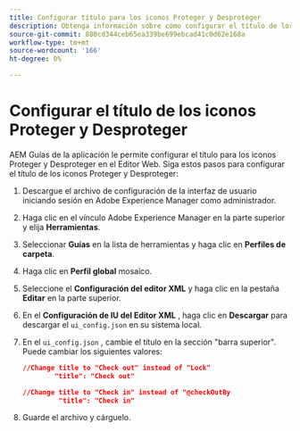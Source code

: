 ```yaml
---
title: Configurar título para los iconos Proteger y Desproteger
description: Obtenga información sobre cómo configurar el título de los iconos Proteger y Desproteger
source-git-commit: 880cd344ceb65ea339be699ebcad41c0d62e168a
workflow-type: tm+mt
source-wordcount: '166'
ht-degree: 0%

---
```


# Configurar el título de los iconos Proteger y Desproteger

AEM Guías de la aplicación le permite configurar el título para los iconos Proteger y Desproteger en el Editor Web. Siga estos pasos para configurar el título de los iconos Proteger y Desproteger:

1. Descargue el archivo de configuración de la interfaz de usuario iniciando sesión en Adobe Experience Manager como administrador.
1. Haga clic en el vínculo Adobe Experience Manager en la parte superior y elija **Herramientas**.
1. Seleccionar **Guías** en la lista de herramientas y haga clic en **Perfiles de carpeta**.
1. Haga clic en **Perfil global** mosaico.
1. Seleccione el **Configuración del editor XML** y haga clic en la pestaña **Editar** en la parte superior.
1. En el **Configuración de IU del Editor XML** , haga clic en **Descargar** para descargar el `ui_config.json` en su sistema local.
1. En el `ui_config.json` , cambie el título en la sección &quot;barra superior&quot;. Puede cambiar los siguientes valores:

   ```json
   //Change title to "Check out" instead of "Lock"
           "title": "Check out"
   
   //Change title to "Check in" instead of "@checkOutBy
            "title": "Check in"
   ```

1. Guarde el archivo y cárguelo.
